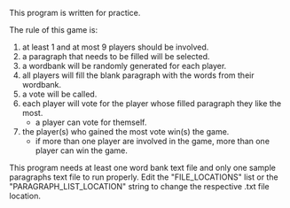 This program is written for practice.

The rule of this game is:
1. at least 1 and at most 9 players should be involved.
2. a paragraph that needs to be filled will be selected.
3. a wordbank will be randomly generated for each player.
4. all players will fill the blank paragraph with the words from their wordbank.
5. a vote will be called.
6. each player will vote for the player whose filled paragraph they like the most.
    - a player can vote for themself.
7. the player(s) who gained the most vote win(s) the game.
    - if more than one player are involved in the game, more than one player can win the game.

This program needs at least one word bank text file and only one sample paragraphs text file to run properly.
Edit the "FILE_LOCATIONS" list or the "PARAGRAPH_LIST_LOCATION" string to change the respective .txt file location.